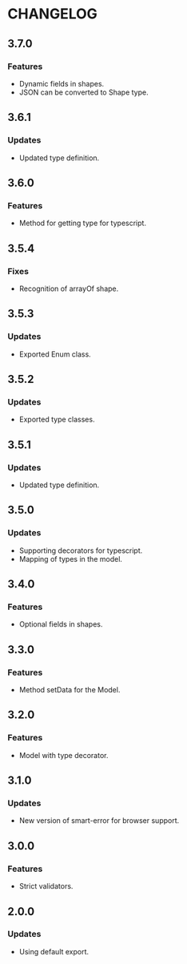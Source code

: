 # CHANGELOG

## 3.7.0
### Features
- Dynamic fields in shapes.
- JSON can be converted to Shape type.

## 3.6.1
### Updates
- Updated type definition.

## 3.6.0
### Features
- Method for getting type for typescript.

## 3.5.4
### Fixes
- Recognition of arrayOf shape.

## 3.5.3
### Updates
- Exported Enum class.

## 3.5.2
### Updates
- Exported type classes.

## 3.5.1
### Updates
- Updated type definition.

## 3.5.0
### Updates
- Supporting decorators for typescript.
- Mapping of types in the model.

## 3.4.0
### Features
- Optional fields in shapes.

## 3.3.0
### Features
- Method setData for the Model.

## 3.2.0
### Features
- Model with type decorator.

## 3.1.0
### Updates
- New version of smart-error for browser support.

## 3.0.0
### Features
- Strict validators.

## 2.0.0
### Updates
- Using default export.